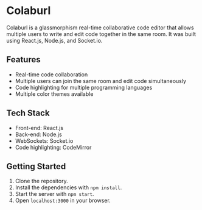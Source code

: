 # Colaburl

Colaburl is a glassmorphism real-time collaborative code editor that allows multiple users to write and edit code together in the same room. It was built using React.js, Node.js, and Socket.io.

## Features

- Real-time code collaboration
- Multiple users can join the same room and edit code simultaneously
- Code highlighting for multiple programming languages
- Multiple color themes available

## Tech Stack

- Front-end: React.js
- Back-end: Node.js
- WebSockets: Socket.io
- Code highlighting: CodeMirror

## Getting Started

1. Clone the repository.
2. Install the dependencies with `npm install`.
3. Start the server with `npm start`.
4. Open `localhost:3000` in your browser.